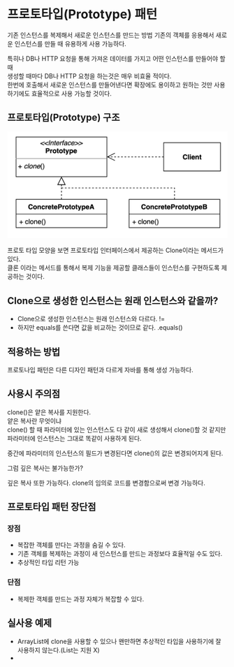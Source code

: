 # 프로토타입(Prototype) 패턴

기존 인스턴스를 복제해서 새로운 인스턴스를 만드는 방법
기존의 객체를 응용해서 새로운 인스턴스를 만들 때 유용하게 사용 가능하다.

특히나 DB나 HTTP 요청을 통해 가져온 데이터를 가지고 어떤 인스턴스를 만들어야 할 때  
생성할 때마다 DB나 HTTP 요청을 하는것은 매우 비효율 적이다.  
한번에 호출해서 새로운 인스턴스를 만들어낸다면 확장에도 용이하고 원하는 것만 사용하기에도 효율적으로 사용 가능할 것이다.

## 프로토타입(Prototype) 구조

![prototype.png](prototype.png)

프로토 타입 모양을 보면 프로토타입 인터페이스에서 제공하는 Clone이라는 메서드가 있다.  
클론 이라는 메서드를 통해서 복제 기능을 제공할 클래스들이 인스턴스를 구현하도록 제공하는 것이다.

## Clone으로 생성한 인스턴스는 원래 인스턴스와 같을까?

- Clone으로 생성한 인스턴스는 원래 인스턴스와 다르다. !=
- 하지만 equals를 쓴다면 값을 비교하는 것이므로 같다. .equals()

## 적용하는 방법
프로토나입 패턴은 다른 디자인 패턴과 다르게 자바를 통해 생성 가능하다. 

## 사용시 주의점

clone()은 얕은 복사를 지원한다.  
얕은 복사란 무엇이냐  
clone() 할 때 파라미터에 있는 인스턴스도 다 같이 새로 생성해서 clone()할 것 같지만   
파라미터에 인스턴스는 그대로 똑같이 사용하게 된다. 

중간에 파라미터의 인스턴스의 필드가 변경된다면 clone()의 값은 변경되어지게 된다.

그럼 깊은 복사는 불가능한가?

깊은 복사 또한 가능하다.
clone의 임의로 코드를 변경함으로써 변경 가능하다.

## 프로토타입 패턴 장단점

### 장점
- 복잡한 객체를 만다는 과정을 숨길 수 있다.
- 기존 객체를 복제하는 과정이 새 인스턴스를 만드는 과정보다 효율적일 수도 있다.
- 추상적인 타입 리턴 가능

### 단점
- 복제한 객체를 만드는 과정 자체가 복잡할 수 있다.

## 실사용 예제
- ArrayList에 clone을 사용할 수 있으나 왠만하면 추상적인 타입을 사용하기에 잘 사용하지 않는다.(List는 지원 X)
- 